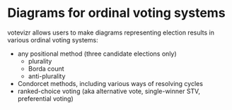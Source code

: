 # Diagrams for ordinal voting systems

votevizr allows users to make diagrams representing election results in various ordinal voting systems: 

- any positional method (three candidate elections only)
   + plurality
   + Borda count
   + anti-plurality
- Condorcet methods, including various ways of resolving cycles
- ranked-choice voting (aka alternative vote, single-winner STV, preferential voting)   
